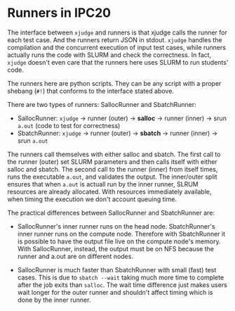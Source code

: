 # Runners in IPC20

The interface between `xjudge` and runners is that xjudge calls the runner for each test case. And the runners return JSON in stdout.
`xjudge` handles the compilation and the concurrent execution of input test cases, while runners actually runs the code with SLURM and check the correctness.
In fact, `xjudge` doesn't even care that the runners here uses SLURM to run students' code.

The runners here are python scripts. They can be any script with a proper shebang (`#!`) that conforms to the interface stated above.

There are two types of runners: SallocRunner and SbatchRunner:

* SallocRunner: `xjudge` -> runner (outer) -> **salloc** -> runner (inner) -> srun `a.out` (code to test for correctness)
* SbatchRunner: `xjudge` -> runner (outer) -> **sbatch** -> runner (inner) -> srun `a.out`

The runners call themselves with either salloc and sbatch.
The first call to the runner (outer) set SLURM parameters and then calls itself with either salloc and sbatch.
The second call to the runner (inner) from itself times, runs the executable `a.out`, and validates the output.
The inner/outer split ensures that when `a.out` is actuall run by the inner runner, SLRUM resources are already allocated.
With resources immediately available, when timing the execution we don't account queuing time.

The practical differences between SallocRunner and SbatchRunner are:

* SallocRunner's inner runner runs on the head node. SbatchRunner's inner runner runs on the compute node.
  Therefore with SbatchRunner it is possible to have the output file live on the compute node's memory.
  With SallocRunner, instead, the output must be on NFS because the runner and a.out are on different nodes.

* SallocRunner is much faster than SbatchRunner with small (fast) test cases.
  This is due to `sbatch --wait` taking much more time to complete after the job exits than `salloc`.
  The wait time difference just makes users wait longer for the outer runner and shouldn't affect timing which is done by the inner runner.
